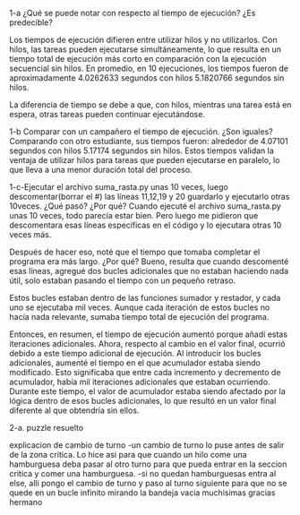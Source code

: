 1-a ¿Qué se puede notar con respecto al tiempo de ejecución? ¿Es
predecible?

Los tiempos de ejecución difieren entre utilizar hilos y no utilizarlos. Con hilos, las tareas pueden ejecutarse simultáneamente, lo que resulta en un tiempo total de ejecución más corto en comparación con la ejecución secuencial sin hilos. En promedio, en 10 ejecuciones, los tiempos fueron de aproximadamente 4.0262633 segundos con hilos
5.1820766 segundos sin hilos.

La diferencia de tiempo se debe a que, con hilos, mientras una tarea está en espera, otras tareas pueden continuar ejecutándose.

1-b Comparar con un campañero el tiempo de ejecución. ¿Son iguales?
Comparando con otro estudiante, sus tiempos fueron: alrededor de 4.07101 segundos con hilos 5.17174 segundos sin hilos. Estos tiempos validan la ventaja de utilizar hilos para tareas que pueden ejecutarse en paralelo, lo que lleva a una menor duración total del proceso.

1-c-Ejecutar el archivo suma_rasta.py unas 10 veces, luego descomentar(borrar el #) las líneas 11,12,19 y 20 guardarlo y ejecutarlo otras 10veces. ¿Qué pasó? ¿Por qué?
Cuando ejecuté el archivo suma_rasta.py unas 10 veces, todo parecía estar bien. Pero luego me pidieron que descomentara esas líneas específicas en el código y lo ejecutara otras 10 veces más.

Después de hacer eso, noté que el tiempo que tomaba completar el programa era más largo. ¿Por qué? Bueno, resulta que cuando descomenté esas líneas, agregué dos bucles adicionales que no estaban haciendo nada útil, solo estaban pasando el tiempo con un pequeño retraso.

Estos bucles estaban dentro de las funciones sumador y restador, y cada uno se ejecutaba mil veces. Aunque cada iteración de estos bucles no hacía nada relevante, sumaba tiempo total de ejecución del programa.

Entonces, en resumen, el tiempo de ejecución aumentó porque añadí estas iteraciones adicionales. Ahora, respecto al cambio en el valor final, ocurrió debido a este tiempo adicional de ejecución. Al introducir los bucles adicionales, aumenté el tiempo en el que acumulador estaba siendo modificado. Esto significaba que entre cada incremento y decremento de acumulador, había mil iteraciones adicionales que estaban ocurriendo. Durante este tiempo, el valor de acumulador estaba siendo afectado por la lógica dentro de esos bucles adicionales, lo que resultó en un valor final diferente al que obtendría sin ellos.

2-a.
puzzle resuelto

explicacion de cambio de turno
-un cambio de turno lo puse antes de salir de la zona critica. Lo hice asi para que cuando un hilo come una hamburguesa deba pasar al otro turno para que pueda entrar en la seccion critica y comer una hamburguesa.
-si no quedan hamburguesas entra al else, alli pongo el cambio de turno y paso al turno siguiente para que no se quede en un bucle infinito mirando la bandeja vacia
muchisimas gracias hermano
